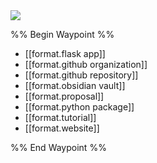 <img src="https://i.redd.it/6y36ex4g0sja1.jpg" class="header-image">

%% Begin Waypoint %%
- [[format.flask app]]
- [[format.github organization]]
- [[format.github repository]]
- [[format.obsidian vault]]
- [[format.proposal]]
- [[format.python package]]
- [[format.tutorial]]
- [[format.website]]

%% End Waypoint %%